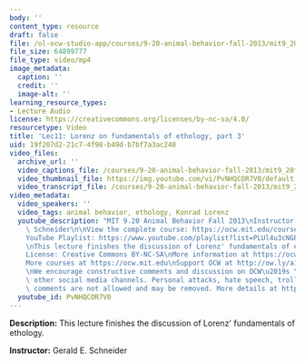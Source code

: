 ```yaml
---
body: ''
content_type: resource
draft: false
file: /ol-ocw-studio-app/courses/9-20-animal-behavior-fall-2013/mit9_20f13_lec11_360p_16_9.mp4
file_size: 64899777
file_type: video/mp4
image_metadata:
  caption: ''
  credit: ''
  image-alt: ''
learning_resource_types:
- Lecture Audio
license: https://creativecommons.org/licenses/by-nc-sa/4.0/
resourcetype: Video
title: 'Lec11: Lorenz on fundamentals of ethology, part 3'
uid: 19f207d2-21c7-4f98-b49d-b7bf7a3ac240
video_files:
  archive_url: ''
  video_captions_file: /courses/9-20-animal-behavior-fall-2013/mit9_20f13_lec11_captions.vtt
  video_thumbnail_file: https://img.youtube.com/vi/PvNHQCOR7V0/default.jpg
  video_transcript_file: /courses/9-20-animal-behavior-fall-2013/mit9_20f13_lec11_transcript.pdf
video_metadata:
  video_speakers: ''
  video_tags: animal behavior, ethology, Konrad Lorenz
  youtube_description: "MIT 9.20 Animal Behavior Fall 2013\nInstructor: Gerald E.\
    \ Schneider\n\nView the complete course: https://ocw.mit.edu/courses/9-20-animal-behavior-fall-2013/\n\
    YouTube Playlist: https://www.youtube.com/playlist?list=PLUl4u3cNGP63TbPEWYEKOq8yAN8mEP_5O\n\
    \nThis lecture finishes the discussion of Lorenz' fundamentals of ethology.\n\n\
    License: Creative Commons BY-NC-SA\nMore information at https://ocw.mit.edu/terms\n\
    More courses at https://ocw.mit.edu\nSupport OCW at http://ow.ly/a1If50zVRlQ\n\
    \nWe encourage constructive comments and discussion on OCW\u2019s YouTube and\
    \ other social media channels. Personal attacks, hate speech, trolling, and inappropriate\
    \ comments are not allowed and may be removed. More details at https://ocw.mit.edu/comments."
  youtube_id: PvNHQCOR7V0
---
```

**Description:** This lecture finishes the discussion of Lorenz' fundamentals of ethology.

**Instructor:** Gerald E. Schneider